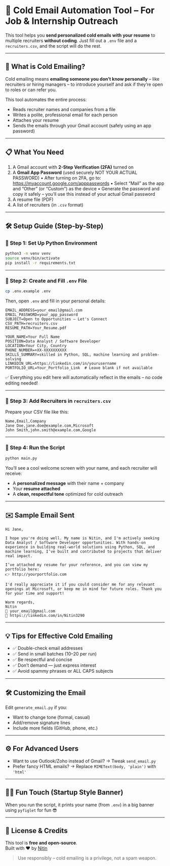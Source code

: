 # 💌 Cold Email Automation Tool – For Job & Internship Outreach

This tool helps you **send personalized cold emails with your resume** to multiple recruiters **without coding**. Just fill out a `.env` file and a `recruiters.csv`, and the script will do the rest.

---

## 🧠 What is Cold Emailing?

Cold emailing means **emailing someone you don’t know personally** – like recruiters or hiring managers – to introduce yourself and ask if they’re open to roles or can refer you.

This tool automates the entire process:

- Reads recruiter names and companies from a file
- Writes a polite, professional email for each person
- Attaches your resume
- Sends the emails through your Gmail account (safely using an app password)

---

## 📋 What You Need

1. A Gmail account with **2-Step Verification (2FA)** turned on
2. A **Gmail App Password** (used securely NOT YOUR ACTUAL PASSWORD)
   • After turning on 2FA, go to: https://myaccount.google.com/apppasswords
   • Select “Mail” as the app and “Other” (or “Custom”) as the device
   • Generate the password and copy it safely – you’ll use this instead of your actual Gmail password
3. A resume file (PDF)
4. A list of recruiters (in `.csv` format)

---

## 🛠 Setup Guide (Step-by-Step)

### 🐍 Step 1: Set Up Python Environment

```bash
python3 -m venv venv
source venv/bin/activate
pip install -r requirements.txt
```

---

### 🔐 Step 2: Create and Fill `.env` File

```bash
cp .env.example .env
```

Then, open `.env` and fill in your personal details:

```env
EMAIL_ADDRESS=your_email@gmail.com
EMAIL_PASSWORD=your_app_password
SUBJECT=Open to Opportunities – Let's Connect
CSV_PATH=recruiters.csv
RESUME_PATH=Your_Resume.pdf

YOUR_NAME=Your Full Name
POSITION=Data Analyst / Software Developer
LOCATION=Your City, Country
PHONE_NUMBER=+XX-XXXXXXXXXX
SKILLS_SUMMARY=skilled in Python, SQL, machine learning and problem-solving
LINKEDIN_URL=https://linkedin.com/in/yourusername
PORTFOLIO_URL=Your_Portfolio_Link  # Leave blank if not available
```

✅ Everything you edit here will automatically reflect in the emails – no code editing needed!

---

### 📄 Step 3: Add Recruiters in `recruiters.csv`

Prepare your CSV file like this:

```csv
Name,Email,Company
Jane Doe,jane.doe@example.com,Microsoft
John Smith,john.smith@example.com,Google
```

---

### 🚀 Step 4: Run the Script

```bash
python main.py
```

You’ll see a cool welcome screen with your name, and each recruiter will receive:

- A **personalized message** with their name + company
- Your **resume attached**
- A **clean, respectful tone** optimized for cold outreach

---

## ✉️ Sample Email Sent

```
Hi Jane,

I hope you're doing well. My name is Nitin, and I'm actively seeking Data Analyst / Software Developer opportunities. With hands-on experience in building real-world solutions using Python, SQL, and machine learning, I’ve built and contributed to projects that deliver real impact.

I’ve attached my resume for your reference, and you can view my portfolio here:
👉 http://yourportfolio.com

I'd really appreciate it if you could consider me for any relevant openings at Microsoft, or keep me in mind for future roles. Thank you for your time and support!

Warm regards,
Nitin
📧 your_email@gmail.com
🔗 https://linkedin.com/in/Nitin3290
```

---

## 💡 Tips for Effective Cold Emailing

- ✅ Double-check email addresses
- ✅ Send in small batches (10–20 per run)
- ✅ Be respectful and concise
- ✅ Don’t demand — just express interest
- ✅ Avoid spammy phrases or ALL CAPS subjects

---

## 🛠 Customizing the Email

Edit `generate_email.py` if you:

- Want to change tone (formal, casual)
- Add/remove signature lines
- Include more fields (GitHub, phone, etc.)

---

## ⚙️ For Advanced Users

- Want to use Outlook/Zoho instead of Gmail? → Tweak `send_email.py`
- Prefer fancy HTML emails? → Replace `MIMEText(body, 'plain')` with `'html'`

---

## 👨‍💻 Fun Touch (Startup Style Banner)

When you run the script, it prints your name (from `.env`) in a big banner using `pyfiglet` for fun 😎

---

## 📄 License & Credits

This tool is **free and open-source**.  
Built with ❤️ by [Nitin](https://github.com/Nitin3290)

> Use responsibly – cold emailing is a privilege, not a spam weapon.
